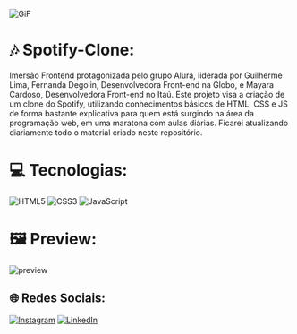 ![GiF](https://miro.medium.com/v2/resize:fit:440/1*_pRsePRha-TYvmi4k2Yxvg.gif)
# 🎶 Spotify-Clone:
Imersão Frontend protagonizada pelo grupo Alura, liderada por Guilherme Lima, Fernanda Degolin, Desenvolvedora Front-end na Globo, e Mayara Cardoso, Desenvolvedora Front-end no Itaú. Este projeto visa a criação de um clone do Spotify, utilizando conhecimentos básicos de HTML, CSS e JS de forma bastante explicativa para quem está surgindo na área da programação web, em uma maratona com aulas diárias. Ficarei atualizando diariamente todo o material criado neste repositório.


# 💻 Tecnologias:
![HTML5](https://img.shields.io/badge/html5-%23E34F26.svg?style=for-the-badge&logo=html5&logoColor=white) ![CSS3](https://img.shields.io/badge/css3-%231572B6.svg?style=for-the-badge&logo=css3&logoColor=white) ![JavaScript](https://img.shields.io/badge/javascript-%23323330.svg?style=for-the-badge&logo=javascript&logoColor=%23F7DF1E) 

# 🖼️ Preview: 
![preview](/assets/playlis/preview.png)

## 🌐 Redes Sociais:
[![Instagram](https://img.shields.io/badge/Instagram-%23E4405F.svg?logo=Instagram&logoColor=white)](https://instagram.com/fabricio_ribeiro22) [![LinkedIn](https://img.shields.io/badge/LinkedIn-%230077B5.svg?logo=linkedin&logoColor=white)](www.linkedin.com/in/fabricio-da-silva-ribeiro-8b5a12206) 





